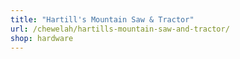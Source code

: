 ```yaml
---
title: "Hartill's Mountain Saw & Tractor"
url: /chewelah/hartills-mountain-saw-and-tractor/
shop: hardware
---
```

